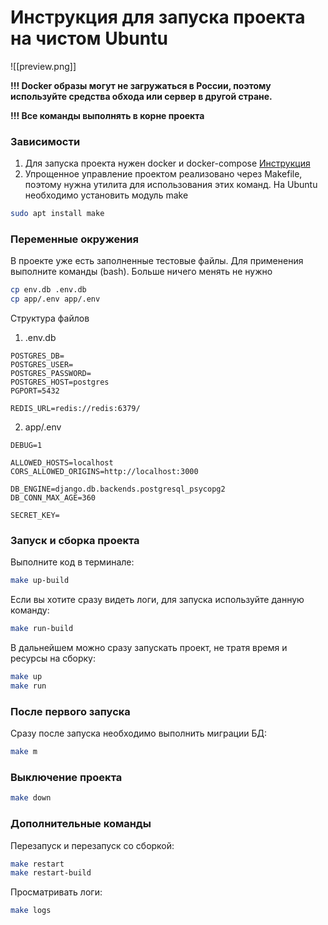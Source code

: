 # Инструкция для запуска проекта на чистом Ubuntu

![[preview.png]]

**!!! Docker образы могут не загружаться в России, поэтому используйте средства обхода или сервер в другой стране.**

**!!! Все команды выполнять в корне проекта**

### Зависимости

1. Для запуска проекта нужен docker и docker-compose [Инструкция](Docker.md)
2. Упрощенное управление проектом реализовано через Makefile, поэтому нужна утилита для использования этих команд. На Ubuntu необходимо установить модуль make

```bash
sudo apt install make
```

### Переменные окружения

В проекте уже есть заполненные тестовые файлы. Для применения выполните команды (bash). Больше ничего менять не нужно

```bash
cp env.db .env.db
cp app/.env app/.env
```

Структура файлов

1. .env.db

```
POSTGRES_DB=
POSTGRES_USER=
POSTGRES_PASSWORD=
POSTGRES_HOST=postgres
PGPORT=5432

REDIS_URL=redis://redis:6379/
```

2. app/.env

```
DEBUG=1

ALLOWED_HOSTS=localhost
CORS_ALLOWED_ORIGINS=http://localhost:3000

DB_ENGINE=django.db.backends.postgresql_psycopg2
DB_CONN_MAX_AGE=360

SECRET_KEY=
```

### Запуск и сборка проекта

Выполните код в терминале:

```bash
make up-build
```

Если вы хотите сразу видеть логи, для запуска используйте данную команду:

```bash
make run-build
```

В дальнейшем можно сразу запускать проект, не тратя время и ресурсы на сборку:

```bash
make up
make run
```

### После первого запуска

Сразу после запуска необходимо выполнить миграции БД:

```bash
make m
```

### Выключение проекта

```bash
make down
```

### Дополнительные команды

Перезапуск и перезапуск со сборкой:

```bash
make restart
make restart-build
```

Просматривать логи:

```bash
make logs
```
